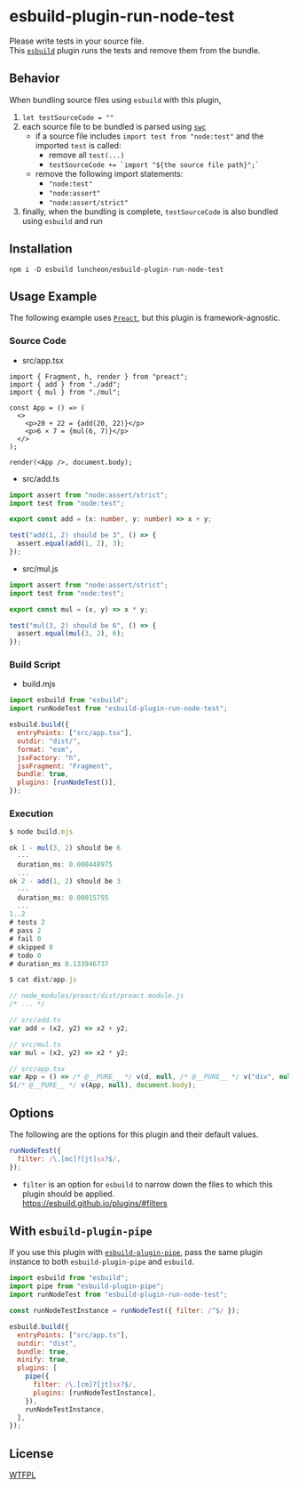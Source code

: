 # esbuild-plugin-run-node-test

Please write tests in your source file.  
This [`esbuild`](https://esbuild.github.io/) plugin runs the tests and remove them from the bundle.

## Behavior

When bundling source files using `esbuild` with this plugin,

<!-- prettier-ignore -->
1. `let testSourceCode = ""`
1. each source file to be bundled is parsed using [`swc`](https://swc.rs/)
    - if a source file includes `import test from "node:test"` and the imported `test` is called:
        - remove all `test(...)`
        - `` testSourceCode += `import "${the source file path}";` ``
    - remove the following import statements:
        - `"node:test"`
        - `"node:assert"`
        - `"node:assert/strict"`
1. finally, when the bundling is complete, `testSourceCode` is also bundled using `esbuild` and run

## Installation

```
npm i -D esbuild luncheon/esbuild-plugin-run-node-test
```

## Usage Example

The following example uses [`Preact`](https://preactjs.com/), but this plugin is framework-agnostic.

### Source Code

- src/app.tsx

```tsx
import { Fragment, h, render } from "preact";
import { add } from "./add";
import { mul } from "./mul";

const App = () => (
  <>
    <p>20 + 22 = {add(20, 22)}</p>
    <p>6 × 7 = {mul(6, 7)}</p>
  </>
);

render(<App />, document.body);
```

- src/add.ts

```ts
import assert from "node:assert/strict";
import test from "node:test";

export const add = (x: number, y: number) => x + y;

test("add(1, 2) should be 3", () => {
  assert.equal(add(1, 2), 3);
});
```

- src/mul.js

```ts
import assert from "node:assert/strict";
import test from "node:test";

export const mul = (x, y) => x * y;

test("mul(3, 2) should be 6", () => {
  assert.equal(mul(3, 2), 6);
});
```

### Build Script

- build.mjs

```js
import esbuild from "esbuild";
import runNodeTest from "esbuild-plugin-run-node-test";

esbuild.build({
  entryPoints: ["src/app.tsx"],
  outdir: "dist/",
  format: "esm",
  jsxFactory: "h",
  jsxFragment: "Fragment",
  bundle: true,
  plugins: [runNodeTest()],
});
```

### Execution

```js
$ node build.mjs

ok 1 - mul(3, 2) should be 6
  ---
  duration_ms: 0.000448975
  ...
ok 2 - add(1, 2) should be 3
  ---
  duration_ms: 0.00015755
  ...
1..2
# tests 2
# pass 2
# fail 0
# skipped 0
# todo 0
# duration_ms 0.133946737
```

```js
$ cat dist/app.js

// node_modules/preact/dist/preact.module.js
/* ... */

// src/add.ts
var add = (x2, y2) => x2 + y2;

// src/mul.ts
var mul = (x2, y2) => x2 * y2;

// src/app.tsx
var App = () => /* @__PURE__ */ v(d, null, /* @__PURE__ */ v("div", null, "20 + 22 = ", add(20, 22)), /* @__PURE__ */ v("div", null, "6 \xD7 7 = ", mul(6, 7)));
S(/* @__PURE__ */ v(App, null), document.body);
```

## Options

The following are the options for this plugin and their default values.

```js
runNodeTest({
  filter: /\.[mc]?[jt]sx?$/,
});
```

- `filter` is an option for `esbuild` to narrow down the files to which this plugin should be applied.  
  https://esbuild.github.io/plugins/#filters

## With `esbuild-plugin-pipe`

If you use this plugin with [`esbuild-plugin-pipe`](https://github.com/nativew/esbuild-plugin-pipe), pass the same plugin instance to both `esbuild-plugin-pipe` and `esbuild`.

```js
import esbuild from "esbuild";
import pipe from "esbuild-plugin-pipe";
import runNodeTest from "esbuild-plugin-run-node-test";

const runNodeTestInstance = runNodeTest({ filter: /^$/ });

esbuild.build({
  entryPoints: ["src/app.ts"],
  outdir: "dist",
  bundle: true,
  minify: true,
  plugins: [
    pipe({
      filter: /\.[cm]?[jt]sx?$/,
      plugins: [runNodeTestInstance],
    }),
    runNodeTestInstance,
  ],
});
```

## License

[WTFPL](http://www.wtfpl.net/)
